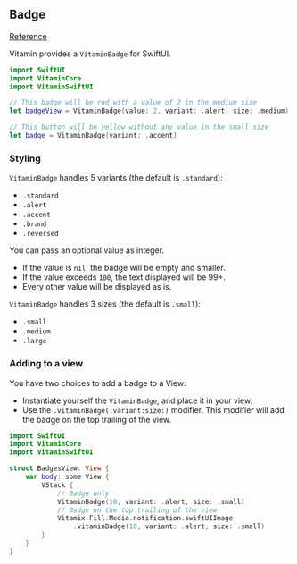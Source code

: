## Badge
[Reference](https://www.decathlon.design/726f8c765/p/465f7c-badge/b/84df92)

Vitamin provides a `VitaminBadge` for SwiftUI.

```swift
import SwiftUI
import VitaminCore
import VitaminSwiftUI

// This badge will be red with a value of 2 in the medium size
let badgeView = VitaminBadge(value: 2, variant: .alert, size: .medium)

// This button will be yellow without any value in the small size
let badge = VitaminBadge(variant: .accent)
```

### Styling

`VitaminBadge` handles 5 variants (the default is `.standard`):
- `.standard`
- `.alert`
- `.accent`
- `.brand`
- `.reversed`

You can pass an optional value as integer.
- If the value is `nil`, the badge will be empty and smaller.
- If the value exceeds `100`, the text displayed will be 99+.
- Every other value will be displayed as is.

`VitaminBadge` handles 3 sizes (the default is `.small`):
- `.small`
- `.medium`
- `.large`

### Adding to a view
You have two choices to add a badge to a View:
- Instantiate yourself the `VitaminBadge`, and place it in your view.
- Use the `.vitaminBadge(:variant:size:)` modifier. This modifier will add the badge on the top trailing of the view.

```swift
import SwiftUI
import VitaminCore
import VitaminSwiftUI

struct BadgesView: View {
    var body: some View {
        VStack {
            // Badge only
            VitaminBadge(10, variant: .alert, size: .small)
            // Badge on the top trailing of the view
            Vitamix.Fill.Media.notification.swiftUIImage
                .vitaminBadge(10, variant: .alert, size: .small)
        }
    }
}
```
